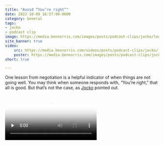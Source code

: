 ```yaml
---
title: "Avoid “You’re right”"
date: 2022-10-09 16:57:00-0600
category: General
tags:
- jocko
- podcast clip
image: https://media.bennorris.com/images/posts/podcast-clips/jocko/look-for-thats-right.jpeg
site_banner: true
video: 
    src: https://media.bennorris.com/videos/posts/podcast-clips/jocko/look-for-thats-right.mov
    poster: https://media.bennorris.com/images/posts/podcast-clips/jocko/look-for-thats-right.jpeg
short: true

---
```


One lesson from negotiation is a helpful indicator of when things are not going well. You may think when someone responds with, “You’re right,” that all is good. But that’s not the case, as [Jocko](https://bennorris.com/tags/jocko/) pointed out.

<div class="embed-responsive embed-responsive-16by9">
    <video class="embed-responsive-item" controls="controls" playsinline="playsinline" src="https://media.bennorris.com/videos/posts/podcast-clips/jocko/look-for-thats-right.mov" poster="https://media.bennorris.com/images/posts/podcast-clips/jocko/look-for-thats-right.jpeg" style="background-image:url(https://media.bennorris.com/images/posts/podcast-clips/jocko/look-for-thats-right.jpeg);background-size:contain;background-repeat:no-repeat;" preload="none"></video>
</div>



